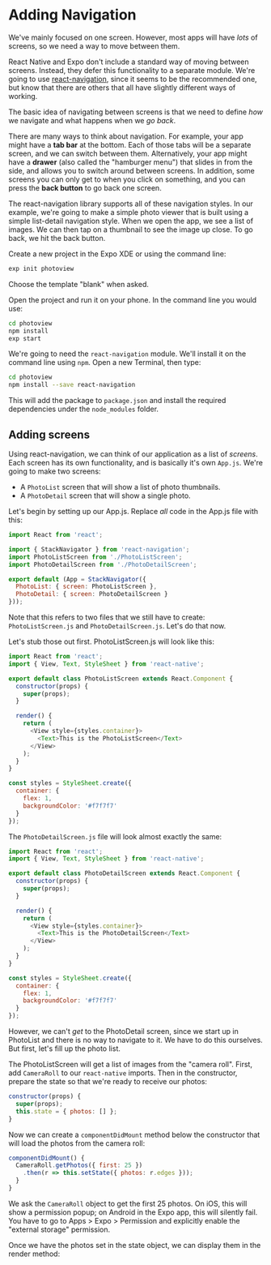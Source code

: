 # Adding Navigation

We've mainly focused on one screen. However, most apps will have *lots* of screens, so we need a way to move between them.

React Native and Expo don't include a standard way of moving between screens. Instead, they defer this functionality to a separate module. We're going to use [react-navigation](https://reactnavigation.org/), since it seems to be the recommended one, but know that there are others that all have slightly different ways of working.

The basic idea of navigating between screens is that we need to define *how* we navigate and what happens when we *go back*.

There are many ways to think about navigation. For example, your app might have a **tab bar** at the bottom. Each of those tabs will be a separate screen, and we can switch between them. Alternatively, your app might have a **drawer** (also called the "hamburger menu") that slides in from the side, and allows you to switch around between screens. In addition, some screens you can only get to when you click on something, and you can press the **back button** to go back one screen.

The react-navigation library supports all of these navigation styles. In our example, we're going to make a simple photo viewer that is built using a simple list-detail navigation style. When we open the app, we see a list of images. We can then tap on a thumbnail to see the image up close. To go back, we hit the back button.

Create a new project in the Expo XDE or using the command line:

```bash
exp init photoview
```    

Choose the template "blank" when asked.

Open the project and run it on your phone. In the command line you would use:

```bash
cd photoview
npm install
exp start
```

We're going to need the `react-navigation` module. We'll install it on the command line using `npm`. Open a new Terminal, then type:

```bash
cd photoview
npm install --save react-navigation
```

This will add the package to `package.json` and install the required dependencies under the `node_modules` folder.

## Adding screens

Using react-navigation, we can think of our application as a list of *screens*. Each screen has its own functionality, and is basically it's own `App.js`. We're going to make two screens:

* A `PhotoList` screen that will show a list of photo thumbnails.
* A `PhotoDetail` screen that will show a single photo.

Let's begin by setting up our App.js. Replace *all* code in the App.js file with this:

```js
import React from 'react';

import { StackNavigator } from 'react-navigation';
import PhotoListScreen from './PhotoListScreen';
import PhotoDetailScreen from './PhotoDetailScreen';

export default (App = StackNavigator({
  PhotoList: { screen: PhotoListScreen },
  PhotoDetail: { screen: PhotoDetailScreen }
}));
```

Note that this refers to two files that we still have to create: `PhotoListScreen.js` and `PhotoDetailScreen.js`. Let's do that now. 

Let's stub those out first. PhotoListScreen.js will look like this:

```js
import React from 'react';
import { View, Text, StyleSheet } from 'react-native';

export default class PhotoListScreen extends React.Component {
  constructor(props) {
    super(props);
  }

  render() {
    return (
      <View style={styles.container}>
        <Text>This is the PhotoListScreen</Text>
      </View>
    );
  }
}

const styles = StyleSheet.create({
  container: {
    flex: 1,
    backgroundColor: '#f7f7f7'
  }
});
```

The `PhotoDetailScreen.js` file will look almost exactly the same:

```js
import React from 'react';
import { View, Text, StyleSheet } from 'react-native';

export default class PhotoDetailScreen extends React.Component {
  constructor(props) {
    super(props);
  }

  render() {
    return (
      <View style={styles.container}>
        <Text>This is the PhotoDetailScreen</Text>
      </View>
    );
  }
}

const styles = StyleSheet.create({
  container: {
    flex: 1,
    backgroundColor: '#f7f7f7'
  }
});
```

However, we can't *get* to the PhotoDetail screen, since we start up in PhotoList and there is no way to navigate to it. We have to do this ourselves. But first, let's fill up the photo list.

The PhotoListScreen will get a list of images from the "camera roll". First, add `CameraRoll` to our `react-native` imports. Then in the constructor, prepare the state so that we're ready to receive our photos:

```js
constructor(props) {
  super(props);
  this.state = { photos: [] };    
}
```

Now we can create a `componentDidMount` method below the constructor that will load the photos from the camera roll:

```js
componentDidMount() {
  CameraRoll.getPhotos({ first: 25 })
    .then(r => this.setState({ photos: r.edges }));
  }
}
```

We ask the `CameraRoll` object to get the first 25 photos. On iOS, this will show a permission popup; on Android in the Expo app, this will silently fail. You have to go to Apps > Expo > Permission and explicitly enable the "external storage" permission.

Once we have the photos set in the state object, we can display them in the render method:



